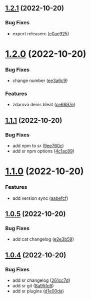 ## [1.2.1](https://github.com/smithjke/sr-test/compare/v1.2.0...v1.2.1) (2022-10-20)


### Bug Fixes

* export releaserc ([e0ae925](https://github.com/smithjke/sr-test/commit/e0ae9253bf792b78c9745b3a508319773ecc2871))

# [1.2.0](https://github.com/smithjke/sr-test/compare/v1.1.1...v1.2.0) (2022-10-20)


### Bug Fixes

* change number ([ee3a6c9](https://github.com/smithjke/sr-test/commit/ee3a6c9737f925bcc32bc50eb6a19278e63db1ed))


### Features

* zdarova denis bleat ([ce6697e](https://github.com/smithjke/sr-test/commit/ce6697e3f432b06f030c00c9576e7e053448f6d3))

## [1.1.1](https://github.com/smithjke/sr-test/compare/v1.1.0...v1.1.1) (2022-10-20)


### Bug Fixes

* add npm to sr ([9ee760c](https://github.com/smithjke/sr-test/commit/9ee760c8fe6ae5c050d621fcfb3722dedf420bc2))
* add sr npm options ([4c1ac89](https://github.com/smithjke/sr-test/commit/4c1ac89d47870b8226a3de648df92deb0acaaac0))

# [1.1.0](https://github.com/smithjke/sr-test/compare/v1.0.5...v1.1.0) (2022-10-20)


### Features

* add version sync ([aabefcf](https://github.com/smithjke/sr-test/commit/aabefcf184d995841eb7c6f40f2b7af63644ea06))

## [1.0.5](https://github.com/smithjke/sr-test/compare/v1.0.4...v1.0.5) (2022-10-20)


### Bug Fixes

* add cat changelog ([e2e3b59](https://github.com/smithjke/sr-test/commit/e2e3b59812477ab57a7a711cd44fbcea36f1d32c))

## [1.0.4](https://github.com/smithjke/sr-test/compare/v1.0.3...v1.0.4) (2022-10-20)


### Bug Fixes

* add sr changelog ([261cc7d](https://github.com/smithjke/sr-test/commit/261cc7da98cb7e92f98638f7ea6ddbb2897898dc))
* add sr git ([8a95fc6](https://github.com/smithjke/sr-test/commit/8a95fc6149bf6f28fd7e6b952f1e29a99427988c))
* add sr plugins ([d1e00da](https://github.com/smithjke/sr-test/commit/d1e00da77d2661bf5d75f925658022ca1b5def92))

